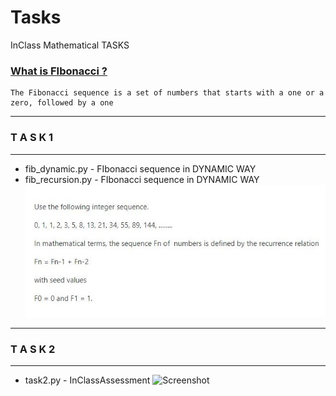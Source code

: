 # Tasks

InClass Mathematical TASKS

### [What is FIbonacci ?](https://en.wikipedia.org/wiki/Fibonacci_number)
    The Fibonacci sequence is a set of numbers that starts with a one or a zero, followed by a one

-----------------------------------
###     T A S K 1 
-----------------------------------
- fib_dynamic.py    - FIbonacci sequence in DYNAMIC WAY
- fib_recursion.py  - FIbonacci sequence in DYNAMIC WAY
![Screenshot](./Task.JPG)



-----------------------------------
###     T A S K 2 
-----------------------------------
- task2.py    - InClassAssessment
![Screenshot](./Task2.jpg)
